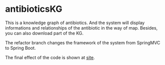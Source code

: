 # antibioticsKG
This is a knowledge graph of antibiotics. And the system will display informations and relationships of the antibiotic in the way of map. Besides, you can also download part of the KG.

The refactor branch changes the framework of the system from SpringMVC to Spring Boot.

The final effect of the code is shown at [site](http://www.iasokg.com). 
